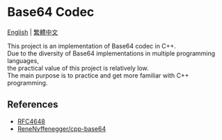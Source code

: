 # Base64 Codec

<a href="README.md">English</a> | <a href="README.zh-TW.md">繁體中文</a>

This project is an implementation of Base64 codec in C++.  
Due to the diversity of Base64 implementations in multiple programming languages,   
the practical value of this project is relatively low.  
The main purpose is to practice and get more familiar with C++ programming.

## References
- [RFC4648](https://datatracker.ietf.org/doc/html/rfc4648)
- [ReneNyffenegger/cpp-base64](https://github.com/ReneNyffenegger/cpp-base64/tree/master)